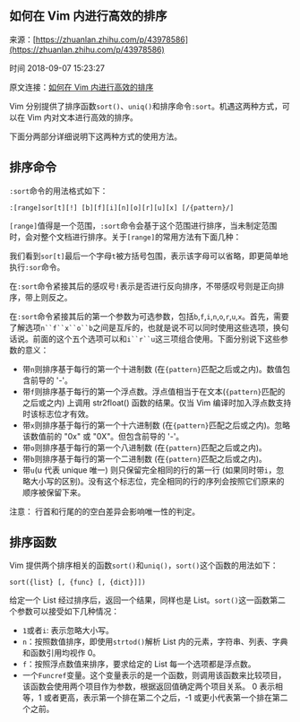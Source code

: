 ## 如何在 Vim 内进行高效的排序

来源：[https://zhuanlan.zhihu.com/p/43978586](https://zhuanlan.zhihu.com/p/43978586)

时间 2018-09-07 15:23:27


原文连接：[如何在 Vim 内进行高效的排序][0]

Vim 分别提供了排序函数`sort()`、`uniq()`和排序命令`:sort`。机遇这两种方式，可以在 Vim 内对文本进行高效的排序。

下面分两部分详细说明下这两种方式的使用方法。

  
## 排序命令
`:sort`命令的用法格式如下：

```
:[range]sor[t][!] [b][f][i][n][o][r][u][x] [/{pattern}/]
```
`[range]`值得是一个范围，`:sort`命令会基于这个范围进行排序，当未制定范围时，会对整个文档进行排序。关于`[range]`的常用方法有下面几种：

我们看到`sor[t]`最后一个字母`t`被方括号包围，表示该字母可以省略，即更简单地执行`:sor`命令。

在`:sort`命令紧接其后的感叹号`!`表示是否进行反向排序，不带感叹号则是正向排序，带上则反之。

在`:sort`命令紧接其后的第一个参数为可选参数，包括`b`,`f`,`i`,`n`,`o`,`r`,`u`,`x`。首先，需要了解选项`n``f``x``o``b`之间是互斥的，也就是说不可以同时使用这些选项，换句话说。前面的这个五个选项可以和`i``r``u`这三项组合使用。下面分别说下这些参数的意义：


* 带`n`则排序基于每行的第一个十进制数 (在`{pattern}`匹配之后或之内)。数值包含前导的 '-'。      
* 带`f`则排序基于每行的第一个浮点数。浮点值相当于在文本(`{pattern}`匹配的之后或之内) 上调用 str2float() 函数的结果。仅当 Vim 编译时加入浮点数支持时该标志位才有效。      
* 带`x`则排序基于每行的第一个十六进制数 (在`{pattern}`匹配之后或之内)。忽略该数值前的 "0x" 或 "0X"。但包含前导的 '-'。      
* 带`o`则排序基于每行的第一个八进制数 (在`{pattern}`匹配之后或之内)。      
* 带`b`则排序基于每行的第一个二进制数 (在`{pattern}`匹配之后或之内)。      
* 带`u`(u 代表 unique 唯一) 则只保留完全相同的行的第一行 (如果同时带`i`，忽略大小写的区别)。没有这个标志位，完全相同的行的序列会按照它们原来的顺序被保留下来。        

注意： 行首和行尾的的空白差异会影响唯一性的判定。      
    

  
## 排序函数

Vim 提供两个排序相关的函数`sort()`和`uniq()`，`sort()`这个函数的用法如下：

```
sort({list} [, {func} [, {dict}]])
```

给定一个 List 经过排序后，返回一个结果，同样也是 List。`sort()`这一函数第二个参数可以接受如下几种情况：


* `1`或者`i`: 表示忽略大小写。      
* `n`：按照数值排序，即使用`strtod()`解析 List 内的元素，字符串、列表、字典和函数引用均视作 0。      
* `f`：按照浮点数值来排序，要求给定的 List 每一个选项都是浮点数。      
* 一个`Funcref`变量。这个变量表示的是一个函数，则调用该函数来比较项目，该函数会使用两个项目作为参数，根据返回值确定两个项目关系。 0 表示相等，1 或者更高，表示第一个排在第二个之后，-1 或更小代表第一个排在第二个之前。      
    


[0]: https://link.zhihu.com/?target=https%3A//www.jianshu.com/p/684739588b4f